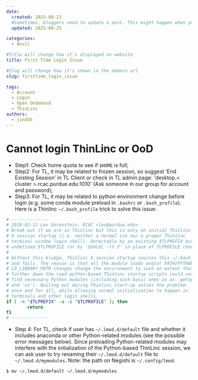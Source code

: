```yaml
---
date:
  created: 2025-08-21
  #Sometimes, bloggers need to update a post. This might happen when you make a mistake or when something changes that you need to reflect in the post. To indicate you have edited a post, you can include an updated date in the page header.
  updated: 2025-08-25

categories:
  - Anvil

#Title will change how it's displayed on website
title: First Time Login Issue

#Slug will change how it's shown in the domain url
slug: firsttime_login_issue

tags:
  - Account
  - Login
  - Open Ondemand
  - ThinLinc
authors:
  - jin456
---
```


# Cannot login ThinLinc or OoD

- Step1: Check home quota to see if `$HOME` is full; 
- Step2: For TL, it may be related to frozen session, so suggest ‘End Existing Session’ in TL Client or check in TL admin page: 'desktop.< cluster >.rcac.purdue.edu:1010' (Ask someone in our group for account and password); 
- Step3: For TL, it may be related to python environment change before login (e.g. some conda module preload in `.bashrc` or `.bash_profile`). Here is a Thinlinc `~/.bash_profile` trick to solve this issue:

<!-- more -->


``` bash
# -------------- 
# 2018-02-12 Lev Gorenstein, RCAC <lev@purdue.edu> 
# Break out if we are in Thinlinc but this is only an initial Thinlinc 
# X session startup (i.e. neither a normal ssh nor a proper Thinlinc 
# terminal window login shell). Detectable by an existing $TLPREFIX but 
# undefined $TLPROFILE (or by '$SHLVL -lt 3' in place of TLPROFILE check). 
# 
# Without this kludge, Thinlinc X session startup sources this ~/.bash_profile 
# and fails. The reason is that all the module loads and/or PATH/PYTHONHOME/ 
# LD_LIBRARY_PATH changes change the environment to such an extent that 
# further down the road python-based Thinlinc startup scripts could not 
# find necessary Python modules (including such basic ones as as 'getopt' 
# and 'os'). Bailing out during Thinlinc start-up solves the problem 
# once and for all, while allowing normal initialization to happen in 
# terminals and other login shells. 
if [ -n "$TLPREFIX" -a -z "$TLPROFILE" ]; then 
        return 
fi 
# --------------
```
- Step 4: For TL, check if user has `~/.lmod.d/default` file and whether it includes anaconda or other Python-related modules (see the possible error messages below). Since preloading Python-related modules may interfere with the initialization of the Python-based ThinLinc session, we can ask user to try renaming their `~/.lmod.d/default` file to `~/.lmod.d/mymodules`. Note: the path on Negishi is `~/.config/lmod`.

```bash
$ mv ~/.lmod.d/default ~/.lmod.d/mymodules
```
